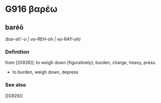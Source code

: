 # G916 βαρέω

## baréō

_(bar-eh'-o | va-REH-oh | va-RAY-oh)_

### Definition

from [[G926]]; to weigh down (figuratively); burden, charge, heavy, press.

- to burden, weigh down, depress

### See also

[[G926]]

